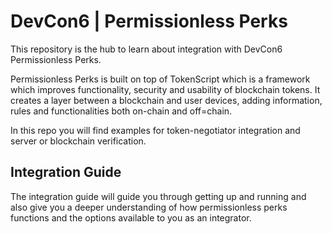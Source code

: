 # DevCon6 | Permissionless Perks

This repository is the hub to learn about integration with DevCon6 Permissionless Perks.

Permissionless Perks is built on top of TokenScript which is a framework which improves functionality, security and 
usability of blockchain tokens. It creates a layer between a blockchain and user devices, adding information, 
rules and functionalities both on-chain and off=chain.

In this repo you will find examples for token-negotiator integration and server or blockchain verification.

## Integration Guide

The integration guide will guide you through getting up and running and also give you a deeper understanding of 
how permissionless perks functions and the options available to you as an integrator.
